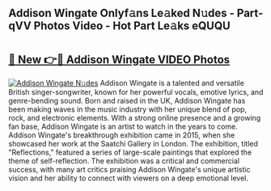 ## Addison Wingate Onlyf𝚊ns Le𝚊ked N𝚞des - Part-qVV Photos Video - Hot Part Le𝚊ks eQUQU

# <h2><a href="http://ab3103.deff.icu/?id=Addison+Wingate">🔗 New 👉🔴 Addison Wingate VIDEO Photos</a></h2>

[![Addison Wingate N𝚞des](https://i.imgur.com/rIISA9y.gif)](http://ab3103.deff.icu/?id=Addison+Wingate)
Addison Wingate is a talented and versatile British singer-songwriter, known for her powerful vocals, emotive lyrics, and genre-bending sound. Born and raised in the UK, Addison Wingate has been making waves in the music industry with her unique blend of pop, rock, and electronic elements. With a strong online presence and a growing fan base, Addison Wingate is an artist to watch in the years to come. Addison Wingate's breakthrough exhibition came in 2015, when she showcased her work at the Saatchi Gallery in London. The exhibition, titled "Reflections," featured a series of large-scale paintings that explored the theme of self-reflection. The exhibition was a critical and commercial success, with many art critics praising Addison Wingate's unique artistic vision and her ability to connect with viewers on a deep emotional level.
